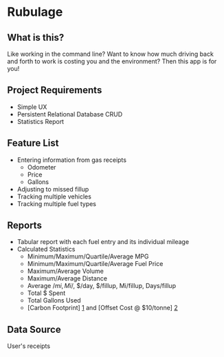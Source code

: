 # Rubulage

## What is this?

Like working in the command line? Want to know how much driving back and forth to work is costing you and the environment? Then this app is for you!

## Project Requirements

  * Simple UX
  * Persistent Relational Database CRUD
  * Statistics Report

## Feature List

  * Entering information from gas receipts
    * Odometer
    * Price
    * Gallons
  * Adjusting to missed fillup
  * Tracking multiple vehicles
  * Tracking multiple fuel types

## Reports

* Tabular report with each fuel entry and its individual mileage
* Calculated Statistics
  * Minimum/Maximum/Quartile/Average MPG
  * Minimum/Maximum/Quartile/Average Fuel Price
  * Maximum/Average Volume
  * Maximum/Average Distance
  * Average $/mi, Mi/$, $/day, $/fillup, Mi/fillup, Days/fillup
  * Total $ Spent
  * Total Gallons Used
  * [Carbon Footprint] [1] and [Offset Cost @ $10/tonne] [2]

## Data Source

User's receipts

[1]: http://www.eia.gov/tools/faqs/faq.cfm?id=307&t=11
[2]: http://www.carbonfund.org/individuals
